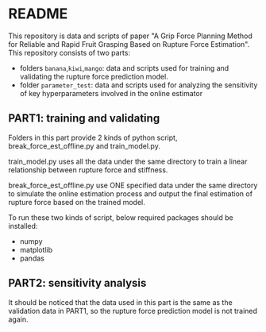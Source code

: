 # README
This repository is data and scripts of paper "A Grip Force Planning Method for Reliable and Rapid Fruit Grasping Based on Rupture Force Estimation". This repository consists of two parts:
- folders `banana`,`kiwi`,`mango`: data and scripts used for training and validating the rupture force prediction model.
- folder `parameter_test`: data and scripts used for analyzing the sensitivity of key hyperparameters involved in the online estimator

## PART1: training and validating

Folders in this part provide 2 kinds of python script, break_force_est_offline.py and train_model.py.

train_model.py uses all the data under the same directory to train a linear relationship between rupture force and stiffness.

break_force_est_offline.py use ONE specified data under the same directory to simulate the online estimation process and output the final estimation of rupture force based on the trained model.

To run these two kinds of script, below required packages should be installed:
- numpy
- matplotlib
- pandas

## PART2: sensitivity analysis
It should be noticed that the data used in this part is the same as the validation data in PART1, so the rupture force prediction model is not trained again.